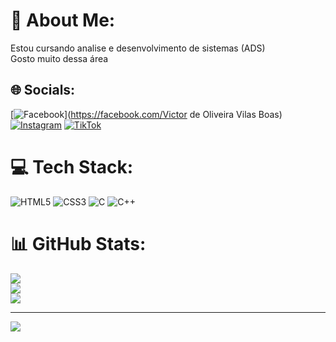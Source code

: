 # 💫 About Me:
Estou cursando analise e desenvolvimento de sistemas (ADS)<br>Gosto muito dessa área<br> 


## 🌐 Socials:
[![Facebook](https://img.shields.io/badge/Facebook-%231877F2.svg?logo=Facebook&logoColor=white)](https://facebook.com/Victor de Oliveira Vilas Boas) [![Instagram](https://img.shields.io/badge/Instagram-%23E4405F.svg?logo=Instagram&logoColor=white)](https://instagram.com/vitin_11oliveira) [![TikTok](https://img.shields.io/badge/TikTok-%23000000.svg?logo=TikTok&logoColor=white)](https://tiktok.com/@@victoroliveiravilasboas) 

# 💻 Tech Stack:
![HTML5](https://img.shields.io/badge/html5-%23E34F26.svg?style=for-the-badge&logo=html5&logoColor=white) ![CSS3](https://img.shields.io/badge/css3-%231572B6.svg?style=for-the-badge&logo=css3&logoColor=white) ![C](https://img.shields.io/badge/c-%2300599C.svg?style=for-the-badge&logo=c&logoColor=white) ![C++](https://img.shields.io/badge/c++-%2300599C.svg?style=for-the-badge&logo=c%2B%2B&logoColor=white)
# 📊 GitHub Stats:
![](https://github-readme-stats.vercel.app/api?username=VictorOliveira-2&theme=prussian&hide_border=false&include_all_commits=false&count_private=false)<br/>
![](https://github-readme-streak-stats.herokuapp.com/?user=VictorOliveira-2&theme=prussian&hide_border=false)<br/>
![](https://github-readme-stats.vercel.app/api/top-langs/?username=VictorOliveira-2&theme=prussian&hide_border=false&include_all_commits=false&count_private=false&layout=compact)

---
[![](https://visitcount.itsvg.in/api?id=VictorOliveira-2&icon=0&color=0)](https://visitcount.itsvg.in)

<!-- Proudly created with GPRM ( https://gprm.itsvg.in ) -->
